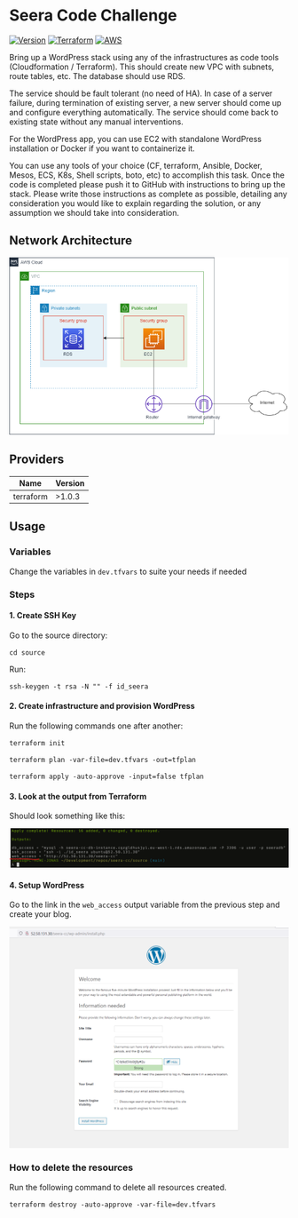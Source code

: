 # Seera Code Challenge

[![Version](https://img.shields.io/badge/Version-1.0-green)]()
[![Terraform](https://img.shields.io/badge/Terraform-1.0.3-blueviolet)](https://www.terraform.io)
[![AWS](https://img.shields.io/badge/aws-3.51.0-orange)](https://registry.terraform.io/providers/hashicorp/azurerm/3.51.0)

Bring up a WordPress stack using any of the infrastructures as code tools (Cloudformation / Terraform). This should create new VPC with subnets, route tables, etc. The database should use RDS.

The service should be fault tolerant (no need of HA). In case of a server failure, during termination of existing server, a new server should come up and configure everything automatically. The service should come back to existing state without any manual interventions.

For the WordPress app, you can use EC2 with standalone WordPress installation or Docker if you want to containerize it.

You can use any tools of your choice (CF, terraform, Ansible, Docker, Mesos, ECS, K8s, Shell scripts, boto, etc) to accomplish this task. Once the code is completed please push it to GitHub with instructions to bring up the stack. Please write those instructions as complete as possible, detailing any consideration you would like to explain regarding the solution, or any assumption we should take into consideration.

## Network Architecture

![Seera Network](seera-networking.png)

## Providers

| Name | Version |
|------|---------|
| terraform | >1.0.3 |

## Usage

### Variables

Change the variables in `dev.tfvars` to suite your needs if needed

### Steps

#### 1. Create SSH Key

Go to the source directory:

```
cd source
```

Run:

```shell
ssh-keygen -t rsa -N "" -f id_seera
```

#### 2. Create infrastructure and provision WordPress

Run the following commands one after another:

```shell
terraform init
```

```shell
terraform plan -var-file=dev.tfvars -out=tfplan
```

```shell
terraform apply -auto-approve -input=false tfplan
```

#### 3. Look at the output from Terraform

Should look something like this:

![](output.png)

#### 4. Setup WordPress

Go to the link in the `web_access` output variable from the previous step and create your blog.

![](web-screen.png)

### How to delete the resources

Run the following command to delete all resources created.

```shell
terraform destroy -auto-approve -var-file=dev.tfvars
```


